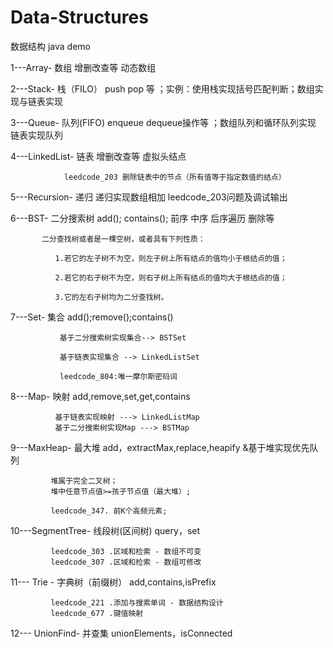 # Data-Structures
数据结构 java demo


1---Array- 数组 增删改查等 动态数组

2---Stack- 栈（FILO） push pop 等 ；实例：使用栈实现括号匹配判断；数组实现与链表实现 

3---Queue- 队列(FIFO) enqueue dequeue操作等 ；数组队列和循环队列实现 链表实现队列

4---LinkedList- 链表   增删改查等 虚拟头结点  
                
                leedcode_203 删除链表中的节点（所有值等于指定数值的结点）

5---Recursion- 递归   递归实现数组相加 leedcode_203问题及调试输出

6---BST- 二分搜索树  add(); contains(); 前序 中序 后序遍历  删除等 

           二分查找树或者是一棵空树，或者具有下列性质：

              1.若它的左子树不为空，则左子树上所有结点的值均小于根结点的值；

              2.若它的右子树不为空，则右子树上所有结点的值均大于根结点的值；

              3.它的左右子树均为二分查找树。

7---Set- 集合  add();remove();contains()

               基于二分搜索树实现集合--> BSTSet
               
               基于链表实现集合 --> LinkedListSet
               
               leedcode_804:唯一摩尔斯密码词
              
              
8---Map- 映射 add,remove,set,get,contains
              
              基于链表实现映射 ---> LinkedListMap
              基于二分搜索树实现Map ---> BSTMap
             
9---MaxHeap- 最大堆 add，extractMax,replace,heapify
             &基于堆实现优先队列
             
             堆属于完全二叉树；
             堆中任意节点值>=孩子节点值（最大堆）;

             leedcode_347. 前K个高频元素;
            
10---SegmentTree-  线段树(区间树) query，set
             
             leedcode_303 .区域和检索 - 数组不可变
             leedcode_307 .区域和检索 - 数组可修改
           
11--- Trie -  字典树（前缀树） add,contains,isPrefix

             leedcode_221 .添加与搜索单词 - 数据结构设计
             leedcode_677 .键值映射
           
12--- UnionFind-  并查集 unionElements，isConnected
